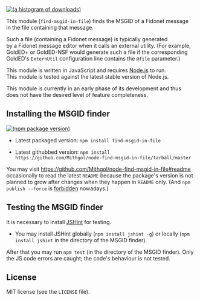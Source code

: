 [![(a histogram of downloads)](https://nodei.co/npm-dl/find-msgid-in-file.png?height=3)](https://npmjs.org/package/find-msgid-in-file)

This module (`find-msgid-in-file`) finds the MSGID of a Fidonet message in the file containing that message.

Such a file (containing a Fidonet message) is typically generated by a Fidonet message editor when it calls an external utility. (For example, GoldED+ or GoldED-NSF would generate such a file if the corresponding GoldED's `ExternUtil` configuration line contains the `@file` parameter.)

This module is written in JavaScript and requires [Node.js](http://nodejs.org/) to run. This module is tested against the latest stable version of Node.js.

This module is currently in an early phase of its development and thus does not have the desired level of feature completeness.

## Installing the MSGID finder

[![(npm package version)](https://nodei.co/npm/find-msgid-in-file.png?downloads=true&downloadRank=true)](https://npmjs.org/package/find-msgid-in-file)

* Latest packaged version: `npm install find-msgid-in-file`

* Latest githubbed version: `npm install https://github.com/Mithgol/node-find-msgid-in-file/tarball/master`

You may visit https://github.com/Mithgol/node-find-msgid-in-file#readme occasionally to read the latest `README` because the package's version is not planned to grow after changes when they happen in `README` only. (And `npm publish --force` is [forbidden](http://blog.npmjs.org/post/77758351673/no-more-npm-publish-f) nowadays.)

## Testing the MSGID finder

It is necessary to install [JSHint](http://jshint.com/) for testing.

* You may install JSHint globally (`npm install jshint -g`) or locally (`npm install jshint` in the directory of the MSGID finder).

After that you may run `npm test` (in the directory of the MSGID finder). Only the JS code errors are caught; the code's behaviour is not tested.

## License

MIT license (see the `LICENSE` file).
